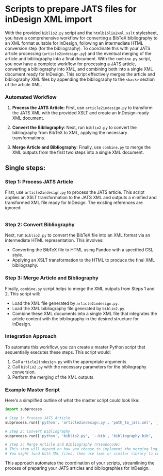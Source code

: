 # Scripts to prepare JATS files for inDesign XML import
With the provided `biblio2.py` script and the `htmlbiblio2xml.xslt` stylesheet, you have a comprehensive workflow for converting a BibTeX bibliography to an XML format suitable for InDesign, following an intermediate HTML conversion step (for the bibliography). To coordinate this with your JATS article processing (`article2indesign.py`) and the eventual merging of the article and bibliography into a final document.
With the `combine.py` script, you now have a complete workflow for processing a JATS article, converting a bibliography into XML, and combining both into a single XML document ready for InDesign. This script effectively merges the article and bibliography XML files by appending the bibliography to the `<back>` section of the article XML.

### Automated Workflow

1. **Process the JATS Article**: First, use `article2indesign.py` to transform the JATS XML with the provided XSLT and create an InDesign-ready XML document.

2. **Convert the Bibliography**: Next, run `biblio2.py` to convert the bibliography from BibTeX to XML, applying the necessary transformations.

3. **Merge Article and Bibliography**: Finally, use `combine.py` to merge the XML outputs from the first two steps into a single XML document.


## Single steps:

### Step 1: Process JATS Article
First, use `article2indesign.py` to process the JATS article. This script applies an XSLT transformation to the JATS XML and outputs a minified and transformed XML file ready for InDesign. The existing references are ignored.

``` bash
```

### Step 2: Convert Bibliography
Next, run `biblio2.py` to convert the BibTeX file into an XML format via an intermediate HTML representation. This involves:
- Converting the BibTeX file to HTML using Pandoc with a specified CSL style.
- Applying an XSLT transformation to the HTML to produce the final XML bibliography.

### Step 3: Merge Article and Bibliography
Finally, `combine.py` script helps to merge the XML outputs from Steps 1 and 2. This script will:
- Load the XML file generated by `article2indesign.py`.
- Load the XML bibliography file generated by `biblio2.py`.
- Combine these XML documents into a single XML file that integrates the article content with the bibliography in the desired structure for InDesign.

### Integration Approach
To automate this workflow, you can create a master Python script that sequentially executes these steps. This script would:
1. Call `article2indesign.py` with the appropriate arguments.
2. Call `biblio2.py` with the necessary parameters for the bibliography conversion.
3. Perform the merging of the XML outputs.

### Example Master Script
Here's a simplified outline of what the master script could look like:

```python
import subprocess

# Step 1: Process JATS Article
subprocess.run(['python', 'article2indesign.py', 'path_to_jats.xml', 'jats2idml.xslt'])

# Step 2: Convert Bibliography
subprocess.run(['python', 'biblio2.py', '--bib', 'bibliography.bib', '--output', 'bibliography.html', '--csl', 'style.csl', '--xslt', 'htmlbiblio2xml.xslt'])

# Step 3: Merge Article and Bibliography (Pseudocode)
# This step will depend on how you choose to implement the merging logic.
# You might load both XML files, then use lxml or similar library to combine them.
```


This approach automates the coordination of your scripts, streamlining the process of preparing your JATS articles and bibliographies for InDesign.